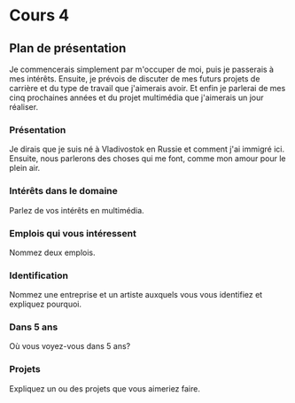 # Cours 4
## Plan de présentation

Je commencerais simplement par m'occuper de moi, puis je passerais à mes intérêts. Ensuite, je prévois de discuter de mes futurs projets de carrière et du type de travail que j'aimerais avoir. Et enfin je parlerai de mes cinq prochaines années et du projet multimédia que j'aimerais un jour réaliser.

### Présentation

Je dirais que je suis né à Vladivostok en Russie et comment j'ai immigré ici. Ensuite, nous parlerons des choses qui me font, comme mon amour pour le plein air.

### Intérêts dans le domaine
Parlez de vos intérêts en multimédia. 

### Emplois qui vous intéressent
Nommez deux emplois.

### Identification
Nommez une entreprise et un artiste auxquels vous vous identifiez et expliquez pourquoi. 

### Dans 5 ans
Où vous voyez-vous dans 5 ans? 

### Projets
Expliquez un ou des projets que vous aimeriez faire. 
